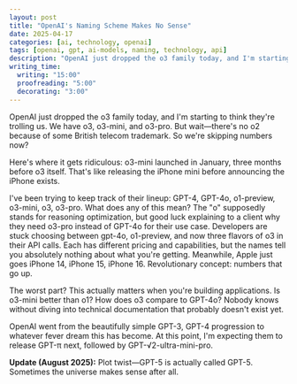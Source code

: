 ```yaml
---
layout: post
title: "OpenAI's Naming Scheme Makes No Sense"
date: 2025-04-17
categories: [ai, technology, openai]
tags: [openai, gpt, ai-models, naming, technology, api]
description: "OpenAI just dropped the o3 family today, and I'm starting to think they're trolling us. We have o3, o3-mini, and o3-pro. But wait—there's no o2 because of some British telecom trademark."
writing_time:
  writing: "15:00"
  proofreading: "5:00"
  decorating: "3:00"
---
```


OpenAI just dropped the o3 family today, and I'm starting to think they're trolling us. We have o3, o3-mini, and o3-pro. But wait—there's no o2 because of some British telecom trademark. So we're skipping numbers now?

Here's where it gets ridiculous: o3-mini launched in January, three months before o3 itself. That's like releasing the iPhone mini before announcing the iPhone exists.

I've been trying to keep track of their lineup: GPT-4, GPT-4o, o1-preview, o3-mini, o3, o3-pro. What does any of this mean? The "o" supposedly stands for reasoning optimization, but good luck explaining to a client why they need o3-pro instead of GPT-4o for their use case.
Developers are stuck choosing between gpt-4o, o1-preview, and now three flavors of o3 in their API calls. Each has different pricing and capabilities, but the names tell you absolutely nothing about what you're getting.
Meanwhile, Apple just goes iPhone 14, iPhone 15, iPhone 16. Revolutionary concept: numbers that go up.

The worst part? This actually matters when you're building applications. Is o3-mini better than o1? How does o3 compare to GPT-4o? Nobody knows without diving into technical documentation that probably doesn't exist yet.

OpenAI went from the beautifully simple GPT-3, GPT-4 progression to whatever fever dream this has become. At this point, I'm expecting them to release GPT-π next, followed by GPT-√2-ultra-mini-pro.

**Update (August 2025):** Plot twist—GPT-5 is actually called GPT-5. Sometimes the universe makes sense after all.